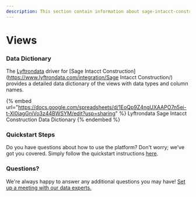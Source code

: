 ```yaml
---
description: This section contain information about sage-intacct-construction connector views information
---
```


# Views

### Data Dictionary

The [Lyftrondata](https://www.lyftrondata.com/) driver for [Sage Intacct Construction](https://www.lyftrondata.com/integration/Sage Intacct Construction/)[ ](https://www.lyftrondata.com/integration/sage-intacct-construction/)provides a detailed data dictionary of the views with data types and column names.

{% embed url="https://docs.google.com/spreadsheets/d/1EoQp9Z4ngUXAAPO7n5ei-t-Xl0iagGniVo3z44BWSYM/edit?usp=sharing" %}
Lyftrondata Sage Intacct Construction Data Dictionary
{% endembed %}

### Quickstart Steps

Do you have questions about how to use the platform? Don't worry; we've got you covered. Simply follow the quickstart instructions [here](../../../../quickstart-steps.md).

### Questions? <a href="#questions" id="questions"></a>

We're always happy to answer any additional questions you may have! [Set up a meeting with our data experts.](https://www.lyftrondata.com/book-a-meeting/)


